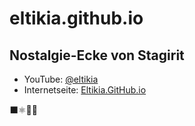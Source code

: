 # eltikia.github.io

## Nostalgie-Ecke von Stagirit

* YouTube: [@eltikia](https://www.youtube.com/@eltikia "Nostalgie-Ecke von Stagirit - YouTube")
* Internetseite: [Eltikia.GitHub.io](https://eltikia.github.io/ "Nostalgie-Ecke von Stagyrit")

⬛⚛🍅👺
